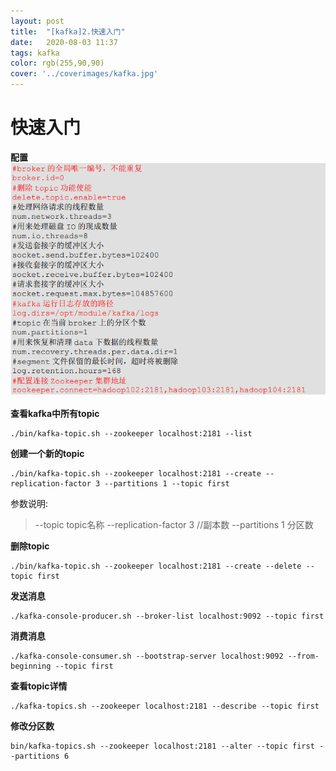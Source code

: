 ```yaml
---
layout: post
title:  "[kafka]2.快速入门"
date:   2020-08-03 11:37
tags: kafka
color: rgb(255,90,90)
cover: '../coverimages/kafka.jpg'
---
```


# 快速入门

**配置**
![enter description here](https://raw.githubusercontent.com/LazystudentCH/blogImage/master/2020/8/3/[kafka]2.快速入门/1596427039697.png)

**查看kafka中所有topic**
```
./bin/kafka-topic.sh --zookeeper localhost:2181 --list
```

**创建一个新的topic**
```
./bin/kafka-topic.sh --zookeeper localhost:2181 --create --replication-factor 3 --partitions 1 --topic first
```
参数说明:
> --topic topic名称
> --replication-factor 3    //副本数
> --partitions 1   分区数

**删除topic**
```
./bin/kafka-topic.sh --zookeeper localhost:2181 --create --delete --topic first
```

**发送消息**
```
./kafka-console-producer.sh --broker-list localhost:9092 --topic first
```

**消费消息**
```
./kafka-console-consumer.sh --bootstrap-server localhost:9092 --from-beginning --topic first
```

**查看topic详情**
```
./kafka-topics.sh --zookeeper localhost:2181 --describe --topic first
```

**修改分区数**
```
bin/kafka-topics.sh --zookeeper localhost:2181 --alter --topic first --partitions 6
```

